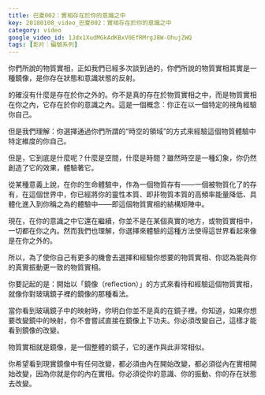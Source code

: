 ```yaml
---
title: 巴夏002：實相存在於你的意識之中
key: 20180108_video_巴夏002：實相存在於你的意識之中
category: video
google_video_id: 1Jdx1XudMGkAdKBxV0EfRMrgJ8W-OhujZWQ
tags: [影片｜編號系列]
---
```


你們所說的物質實相，正如我們已經多次談到過的，你們所說的物質實相其實是一種鏡像，是你存在狀態和意識狀態的反射。

的確沒有什麼是存在於你之外的。你不是真的存在於物質實相之中，而是物質實相在你之內，它存在於你的意識之內。這是一個概念：你正在以一個特定的視角經驗你自己。

但是我們理解：你選擇通過你們所謂的“時空的領域”的方式來經驗這個物質體驗中特定維度的你自己。

但是，它到底是什麼呢？什麼是空間，什麼是時間？雖然時空是一種幻象，你仍然創造了它的效果，體驗著它。

從某種意義上說，在你的生命體驗中，作為一個物質存有——一個被物質化了的存有，在這個世界中，你已經將你的靈性本質、即非物質本質的高頻率能量降低、具體化進入到你稱之為的體驗中——即這個物質實相的結構矩陣中。

現在，在你的意識之中它還在繼續，你並不是在某個真實的地方，或物質實相中，一切都在你之內。然而我們也理解，你選擇來體驗的這種方法使得這世界看起來像是在你之外的。

所以，為了使你自己有更多的機會去選擇和經驗你想要的物質實相、你認為能與你的真實振動更一致的物質實相。

你要記起的是：開始以「鏡像（reflection）」的方式來看待和經驗這個物質實相，就像你對玻璃鏡子裡的鏡像的那種看法。

當你看到玻璃鏡子中的映射時，你明白你並不是真的在鏡子裡。你知道，如果你想要改變鏡中的映射，你不會嘗試直接在鏡像上下功夫。你必須改變自己，這樣才能看到鏡像的改變。

物質實相就是鏡像，是一個整體的鏡子，它的運作與此非常相似。

你希望看到現實鏡像中有任何改變，都必須由內在開始改變，都必須從內在實相開始改變，因為你就是你的內在實相。你必須從你的意識、你的振動、你的存在狀態去改變。
